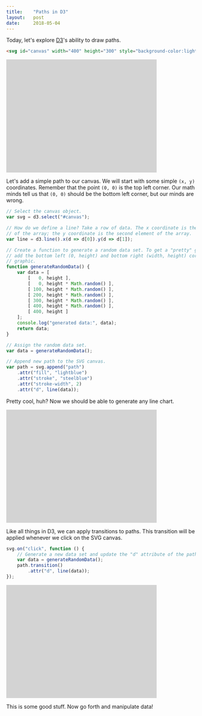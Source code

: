 ```yaml
---
title:    "Paths in D3"
layout:   post
date:     2018-05-04
---
```


<script type="text/javascript" src="https://d3js.org/d3.v5.js"></script>

Today, let's explore [D3](https://d3js.org)'s ability to draw paths.

```html
<svg id="canvas" width="400" height="300" style="background-color:lightgray;"></svg>
```

<svg id="canvas1" width="400" height="300" style="background-color:lightgray;"></svg>

Let's add a simple path to our canvas. We will start with some simple `(x, y)` coordinates. Remember that the point `(0, 0)` is the top left corner. Our math minds tell us that `(0, 0)` should be the bottom left corner, but our minds are wrong.

```js
// Select the canvas object.
var svg = d3.select("#canvas");

// How do we define a line? Take a row of data. The x coordinate is the first element
// of the array; the y coordinate is the second element of the array.
var line = d3.line().x(d => d[0]).y(d => d[1]);

// Create a function to generate a random data set. To get a "pretty" graph, let's
// add the bottom left (0, height) and bottom right (width, height) corners to the
// graphic.
function generateRandomData() {
    var data = [
        [   0, height ],
        [   0, height * Math.random() ],
        [ 100, height * Math.random() ],
        [ 200, height * Math.random() ],
        [ 300, height * Math.random() ],
        [ 400, height * Math.random() ],
        [ 400, height ]
    ];
    console.log("generated data:", data);
    return data;
}

// Assign the random data set.
var data = generateRandomData();

// Append new path to the SVG canvas.
var path = svg.append("path")
    .attr("fill", "lightblue")
    .attr("stroke", "steelblue")
    .attr("stroke-width", 2)
    .attr("d", line(data));
```

Pretty cool, huh? Now we should be able to generate any line chart.

<svg id="canvas2" width="400" height="300" style="background-color:lightgray;"></svg>
<script>
(function () {
    var svg = d3.select("#canvas2");
    var line = d3.line().x(d => d[0]).y(d => d[1]);
    var height = 300;
    function generateRandomData() {
        var data = [
            [   0, height ],
            [   0, height * Math.random() ],
            [ 100, height * Math.random() ],
            [ 200, height * Math.random() ],
            [ 300, height * Math.random() ],
            [ 400, height * Math.random() ],
            [ 400, height ]
        ];
        console.log("generated data:", data);
        return data;
    }
    var data = generateRandomData();
    var path = svg.append("path")
        .attr("fill", "lightblue")
        .attr("stroke", "steelblue")
        .attr("stroke-width", 2)
        .attr("d", line(data));
})();
</script>

Like all things in D3, we can apply transitions to paths. This transition will be applied whenever we click on the SVG canvas.

```js
svg.on("click", function () {
    // Generate a new data set and update the "d" attribute of the path.
    var data = generateRandomData();
    path.transition()
        .attr("d", line(data));
});
```

<svg id="canvas3" width="400" height="300" style="background-color:lightgray;"></svg>
<script>
(function () {
    var svg = d3.select("#canvas3");
    var line = d3.line().x(d => d[0]).y(d => d[1]);
    var height = 300;

    function generateRandomData() {
        var data = [
            [   0, height ],
            [   0, height * Math.random() ],
            [ 100, height * Math.random() ],
            [ 200, height * Math.random() ],
            [ 300, height * Math.random() ],
            [ 400, height * Math.random() ],
            [ 400, height ]
        ];
        console.log("generated data:", data);
        return data;
    }

    var data = generateRandomData();

    var path = svg.append("path")
        .attr("fill", "lightblue")
        .attr("stroke", "steelblue")
        .attr("stroke-width", 2)
        .attr("d", line(data));

    svg.on("click", function () {
        data = generateRandomData();
        path.transition()
            .attr("d", line(data));
    });
})();
</script>

This is some good stuff. Now go forth and manipulate data!
